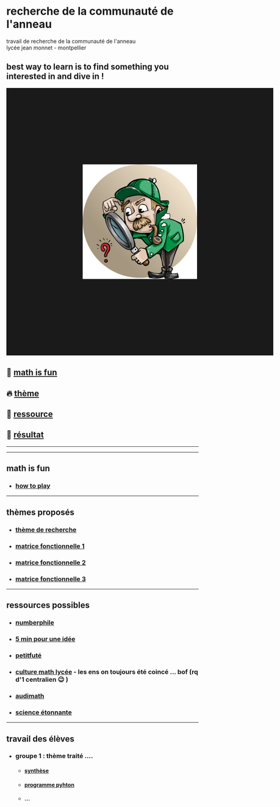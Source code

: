 # recherche de la communauté de l'anneau
travail de recherche de la communauté de l'anneau<br/>
lycée jean monnet - montpellier


best way to learn is to find something you interested in and dive in !
-------------------------------------------------------------------------------------------------------

<a href="https://youtu.be/hB6bfw622fo" target="_blank"><img src="https://github.com/Math13Net/recherche/blob/main/recherche.png" alt="recherche math et informatique" width="300" height="300" border="200" /></a>




## 🌈 [math is fun](#consigne)

<a href="https://github.com/Math13Net/recherche/blob/main/qr-code.png" alt="recherche math et informatique" width="300" height="100" border="100" /></a>

## 🔥 [thème](#theme)

## 🚀 [ressource](#ressource)

## 👋 [résultat](#resultat)


------------------------------------------------------------------------------------------------
------------------------------------------------------------------------------------------------
## <a name="consigne"></a> math is fun
* ### [how to play](https://github.com/Math13Net/recherche/blob/main/math%20is%20fun.pdf)

---------------------------------------------------------------------------------------------------------------------------
## <a name="theme"></a> thèmes proposés
* ### [thème de recherche](https://github.com/Math13Net/recherche/blob/main/theme.pdf)
* ### [matrice fonctionnelle 1]()
* ### [matrice fonctionnelle 2]()
* ### [matrice fonctionnelle 3]()


---------------------------------------------------------------------------------------------------------------------------
## <a name="ressource"></a> ressources possibles
* ### [numberphile](https://www.youtube.com/channel/UCoxcjq-8xIDTYp3uz647V5A)
* ### [5 min pour une idée](https://www.lebesgue.fr/en/5min)
* ### [petitfuté](https://petitfuté.com/math-lycee/)
* ### [culture math lycée](https://culturemath.ens.fr/) - les ens on toujours été coincé ... bof (rq d'1 centralien 😉 )
* ### [audimath](http://video.math.cnrs.fr/)
* ### [science étonnante](https://www.youtube.com/channel/UCaNlbnghtwlsGF-KzAFThqA)



---------------------------------------------------------------------------------------------------------------------------
## <a name="resultat"></a> travail des élèves
* ### groupe 1 : thème traité ....
  * #### [synthèse]()
  * #### [programme pyhton]()
  * #### ...
